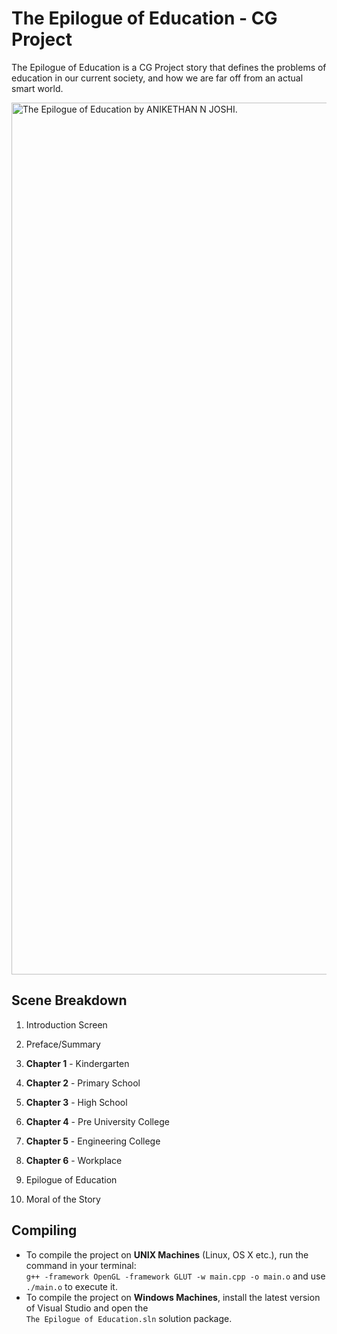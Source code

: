 # The Epilogue of Education - CG Project

The Epilogue of Education is a CG Project story that defines the problems of education in our current society, and how we are far off from an actual smart world.

<img width="1395" alt="The Epilogue of Education by ANIKETHAN N JOSHI." src="/Users/apple/Desktop/assd.png">

## Scene Breakdown
1. Introduction Screen
2. Preface/Summary

3. **Chapter 1** - Kindergarten
4. **Chapter 2** - Primary School
5. **Chapter 3** - High School
6. **Chapter 4** - Pre University College
7. **Chapter 5** - Engineering College
8. **Chapter 6** - Workplace

9. Epilogue of Education
10. Moral of the Story

## Compiling
* To compile the project on **UNIX Machines** (Linux, OS X etc.), run the command in your terminal:  
`g++ -framework OpenGL -framework GLUT -w main.cpp -o main.o` and use `./main.o` to execute it.
* To compile the project on **Windows Machines**, install the latest version of Visual Studio and open the  
`The Epilogue of Education.sln` solution package.
